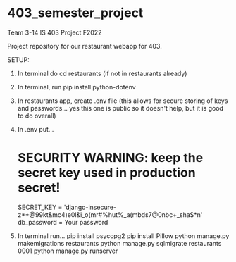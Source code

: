 # 403_semester_project
Team 3-14 IS 403 Project F2022

Project repository for our restaurant webapp for 403.

SETUP:

1. In terminal do cd restaurants (if not in         restaurants already)

2. In terminal, run pip install python-dotenv

3. In restaurants app, create .env file (this allows for secure storing of keys and passwords... yes this one is public so it doesn't help, but it is good to do overall)

4. In .env put...
    # SECURITY WARNING: keep the secret key used in production secret!
    SECRET_KEY = 'django-insecure-z*+@99kt&mc4)e0l&i_o(mr#%hut%_a(mbds7@0nbc+_sha$*n'
    db_password = Your password

5. In terminal run...
    pip install psycopg2
    pip install Pillow
    python manage.py makemigrations restaurants
    python manage.py sqlmigrate restaurants 0001
    python manage.py runserver